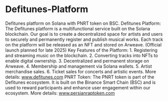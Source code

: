 # Defitunes-Platform
Defitunes platform on Solana with PNRT token on BSC.
Defitunes Platform: The Defitunes platform is a multifunctional service built on the Solana blockchain. Our goal is to create a decentralized space for artists and users to securely and permanently register and publish musical works. Each track on the platform will be released as an NFT and stored on Arweave. (Official launch planned for late 2025)
Key Features of the Platform:
	1.	Registering and streaming music on the blockchain.
	2.	Converting tracks into NFTs to enable digital ownership.
	3.	Decentralized and permanent storage on Arweave.
	4.	Membership and management via Solana wallets.
	5.	Artist merchandise sales.
	6.	Ticket sales for concerts and artistic events.
More details: www.defitunes.com
PNRT Token:
The PNRT token is part of the Defitunes ecosystem. It is built on the Binance Smart Chain (BSC) and is used to reward participants and enhance user engagement within our ecosystem.
More details: www.persianraptoken.com
